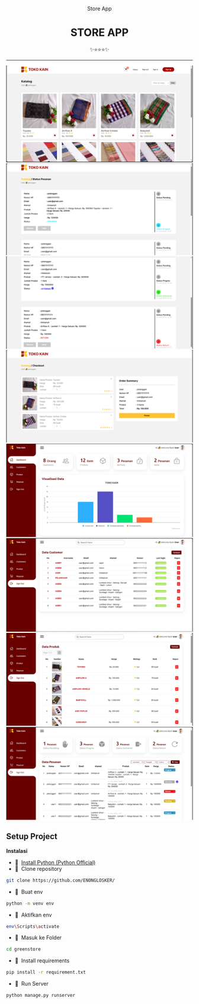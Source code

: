 <div class="" align="center">
    <p>Store App</p>
    <h1>STORE APP</h1>
    <span>✨⭐⭐⭐✨</span>
    <hr>
    <img src="/greenstore/static/a1.PNG" alt="store">
    <br>
    <img src="/greenstore/static/a2.PNG" alt="store">
    <br>
    <img src="/greenstore/static/a3.PNG" alt="store">
    <br>
    <img src="/greenstore/static/a4.PNG" alt="store">
    <br>
    <img src="/greenstore/static/d1.PNG" alt="store">
    <br>
    <img src="/greenstore/static/d2.PNG" alt="store">
    <br>
    <img src="/greenstore/static/d3.PNG" alt="store">
    <br>
    <img src="/greenstore/static/d4.PNG" alt="store">
    <br>  
    
</div>

## Setup Project
<strong>Instalasi</strong>

- 📍&nbsp;&nbsp;[Install Python (Python Official)](https://www.python.org/)
- 📗&nbsp;&nbsp;Clone repository
```bash
git clone https://github.com/ENONGLOSKER/
```
- 📁&nbsp;&nbsp;Buat env
```bash
python -m venv env
```
- 📁&nbsp;&nbsp;Aktifkan env
```bash
env\Scripts\activate
```
- 📁&nbsp;&nbsp;Masuk ke Folder
```bash
cd greenstore
```
- 📁&nbsp;&nbsp;Install requirements
```bash
pip install -r requirement.txt
```
- 📁&nbsp;&nbsp;Run Server
```bash
python manage.py runserver
```
<br>
